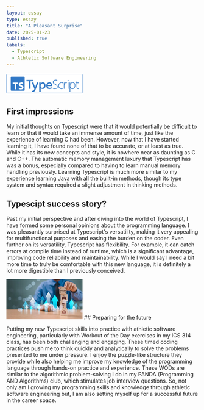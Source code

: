 ```yaml
---
layout: essay
type: essay
title: "A Pleasant Surprise"
date: 2025-01-23
published: true
labels:
  - Typescript
  - Athletic Software Engineering
---
```


<img width="200px" class="rounded float-start pe-4" src="../img/typescriptlogo.png">

## First impressions

My initial thoughts on Typescript were that it would potentially be difficult to learn or that it would take an immense amount of time, just like the experience of learning C had been. However, now that I have started learning it, I have found none of that to be accurate, or at least as true. While it has its new concepts and style, it is nowhere near as daunting as C and C++. The automatic memory management luxury that Typescript has was a bonus, especially compared to having to learn manual memory handling previously. Learning Typescript is much more similar to my experience learning Java with all the built-in methods, though its type system and syntax required a slight adjustment in thinking methods.

## Typescipt success story?

Past my initial perspective and after diving into the world of Typescript, I have formed some personal opinions about the programming language. I was pleasantly surprised at Typescript's versatility, making it very appealing for multifunctional purposes and easing the burden on the coder. Even further on its versatility, Typescript has flexibility. For example, it can catch errors at compile time instead of runtime, which is a significant advantage, improving code reliability and maintainability. While I would say I need a bit more time to truly be comfortable with this new language, it is definitely a lot more digestible than I previously conceived.

<img width="200px" class="rounded float-start pe-4" src="../img/futurecareer.png">
## Preparing for the future

Putting my new Typescript skills into practice with athletic software engineering, particularly with Workout of the Day exercises in my ICS 314 class, has been both challenging and engaging. These timed coding practices push me to think quickly and analytically to solve the problems presented to me under pressure.  I enjoy the puzzle-like structure they provide while also helping me improve my knowledge of the programming language through hands-on practice and experience. These WODs are similar to the algorithmic problem-solving I do in my PANDA (Programming AND Algorithms) club, which stimulates job interview questions. So, not only am I growing my programming skills and knowledge through athletic software engineering but, I am also setting myself up for a successful future in the career space.
